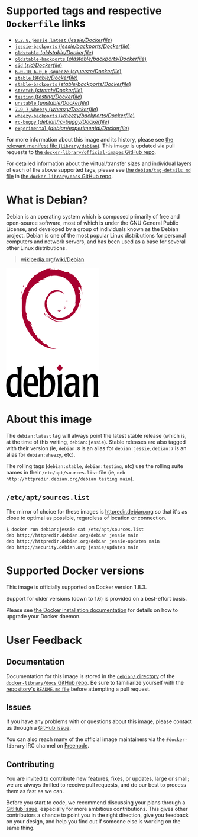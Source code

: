 # Supported tags and respective `Dockerfile` links

-	[`8.2`, `8`, `jessie`, `latest` (*jessie/Dockerfile*)](https://github.com/tianon/docker-brew-debian/blob/fbf1d76bdcba758d49f5fbf5c591e5149658e991/jessie/Dockerfile)
-	[`jessie-backports` (*jessie/backports/Dockerfile*)](https://github.com/tianon/docker-brew-debian/blob/fbf1d76bdcba758d49f5fbf5c591e5149658e991/jessie/backports/Dockerfile)
-	[`oldstable` (*oldstable/Dockerfile*)](https://github.com/tianon/docker-brew-debian/blob/fbf1d76bdcba758d49f5fbf5c591e5149658e991/oldstable/Dockerfile)
-	[`oldstable-backports` (*oldstable/backports/Dockerfile*)](https://github.com/tianon/docker-brew-debian/blob/fbf1d76bdcba758d49f5fbf5c591e5149658e991/oldstable/backports/Dockerfile)
-	[`sid` (*sid/Dockerfile*)](https://github.com/tianon/docker-brew-debian/blob/fbf1d76bdcba758d49f5fbf5c591e5149658e991/sid/Dockerfile)
-	[`6.0.10`, `6.0`, `6`, `squeeze` (*squeeze/Dockerfile*)](https://github.com/tianon/docker-brew-debian/blob/fbf1d76bdcba758d49f5fbf5c591e5149658e991/squeeze/Dockerfile)
-	[`stable` (*stable/Dockerfile*)](https://github.com/tianon/docker-brew-debian/blob/fbf1d76bdcba758d49f5fbf5c591e5149658e991/stable/Dockerfile)
-	[`stable-backports` (*stable/backports/Dockerfile*)](https://github.com/tianon/docker-brew-debian/blob/fbf1d76bdcba758d49f5fbf5c591e5149658e991/stable/backports/Dockerfile)
-	[`stretch` (*stretch/Dockerfile*)](https://github.com/tianon/docker-brew-debian/blob/fbf1d76bdcba758d49f5fbf5c591e5149658e991/stretch/Dockerfile)
-	[`testing` (*testing/Dockerfile*)](https://github.com/tianon/docker-brew-debian/blob/fbf1d76bdcba758d49f5fbf5c591e5149658e991/testing/Dockerfile)
-	[`unstable` (*unstable/Dockerfile*)](https://github.com/tianon/docker-brew-debian/blob/fbf1d76bdcba758d49f5fbf5c591e5149658e991/unstable/Dockerfile)
-	[`7.9`, `7`, `wheezy` (*wheezy/Dockerfile*)](https://github.com/tianon/docker-brew-debian/blob/fbf1d76bdcba758d49f5fbf5c591e5149658e991/wheezy/Dockerfile)
-	[`wheezy-backports` (*wheezy/backports/Dockerfile*)](https://github.com/tianon/docker-brew-debian/blob/fbf1d76bdcba758d49f5fbf5c591e5149658e991/wheezy/backports/Dockerfile)
-	[`rc-buggy` (*debian/rc-buggy/Dockerfile*)](https://github.com/tianon/dockerfiles/blob/22a998f815d55217afa0075411b810b8889ceac1/debian/rc-buggy/Dockerfile)
-	[`experimental` (*debian/experimental/Dockerfile*)](https://github.com/tianon/dockerfiles/blob/22a998f815d55217afa0075411b810b8889ceac1/debian/experimental/Dockerfile)

For more information about this image and its history, please see [the relevant manifest file (`library/debian`)](https://github.com/docker-library/official-images/blob/master/library/debian). This image is updated via pull requests to [the `docker-library/official-images` GitHub repo](https://github.com/docker-library/official-images).

For detailed information about the virtual/transfer sizes and individual layers of each of the above supported tags, please see [the `debian/tag-details.md` file](https://github.com/docker-library/docs/blob/master/debian/tag-details.md) in [the `docker-library/docs` GitHub repo](https://github.com/docker-library/docs).

# What is Debian?

Debian is an operating system which is composed primarily of free and open-source software, most of which is under the GNU General Public License, and developed by a group of individuals known as the Debian project. Debian is one of the most popular Linux distributions for personal computers and network servers, and has been used as a base for several other Linux distributions.

> [wikipedia.org/wiki/Debian](https://en.wikipedia.org/wiki/Debian)

![logo](https://raw.githubusercontent.com/docker-library/docs/master/debian/logo.png)

# About this image

The `debian:latest` tag will always point the latest stable release (which is, at the time of this writing, `debian:jessie`). Stable releases are also tagged with their version (ie, `debian:8` is an alias for `debian:jessie`, `debian:7` is an alias for `debian:wheezy`, etc).

The rolling tags (`debian:stable`, `debian:testing`, etc) use the rolling suite names in their `/etc/apt/sources.list` file (ie, `deb
http://httpredir.debian.org/debian testing main`).

## `/etc/apt/sources.list`

The mirror of choice for these images is [httpredir.debian.org](http://httpredir.debian.org) so that it's as close to optimal as possible, regardless of location or connection.

```console
$ docker run debian:jessie cat /etc/apt/sources.list
deb http://httpredir.debian.org/debian jessie main
deb http://httpredir.debian.org/debian jessie-updates main
deb http://security.debian.org jessie/updates main
```

# Supported Docker versions

This image is officially supported on Docker version 1.8.3.

Support for older versions (down to 1.6) is provided on a best-effort basis.

Please see [the Docker installation documentation](https://docs.docker.com/installation/) for details on how to upgrade your Docker daemon.

# User Feedback

## Documentation

Documentation for this image is stored in the [`debian/` directory](https://github.com/docker-library/docs/tree/master/debian) of the [`docker-library/docs` GitHub repo](https://github.com/docker-library/docs). Be sure to familiarize yourself with the [repository's `README.md` file](https://github.com/docker-library/docs/blob/master/README.md) before attempting a pull request.

## Issues

If you have any problems with or questions about this image, please contact us through a [GitHub issue](https://github.com/tianon/docker-brew-debian/issues).

You can also reach many of the official image maintainers via the `#docker-library` IRC channel on [Freenode](https://freenode.net).

## Contributing

You are invited to contribute new features, fixes, or updates, large or small; we are always thrilled to receive pull requests, and do our best to process them as fast as we can.

Before you start to code, we recommend discussing your plans through a [GitHub issue](https://github.com/tianon/docker-brew-debian/issues), especially for more ambitious contributions. This gives other contributors a chance to point you in the right direction, give you feedback on your design, and help you find out if someone else is working on the same thing.
